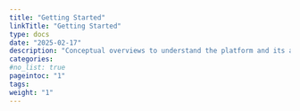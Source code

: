```yaml
---
title: "Getting Started"
linkTitle: "Getting Started"
type: docs
date: "2025-02-17"
description: "Conceptual overviews to understand the platform and its architecture, followed by practical guidance on cloud design and deployment. Step-by-step tutorials help you quickly install and explore OpenNebula using tools like miniONE—ideal for evaluation and testing, and easily extendable to hybrid cloud environments and Kubernetes workloads."
categories:
#no_list: true
pageintoc: "1"
tags:
weight: "1"
---
```


<a id="cloud-installation"></a>
